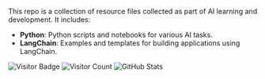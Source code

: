 This repo is a collection of resource files collected as part of AI learning and development. It includes:
- **Python**: Python scripts and notebooks for various AI tasks.
- **LangChain**: Examples and templates for building applications using LangChain.


![Visitor Badge](https://visitor-badge.glitch.me/badge?page_id=arunsurfer.AILearning)
![Visitor Count](https://profile-counter.glitch.me/{arunsurfer}/count.svg)
![GitHub Stats](https://github-readme-stats.vercel.app/api?username=arunsurfer&show_icons=true)
